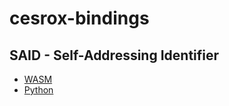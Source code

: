 # cesrox-bindings


## SAID - Self-Addressing Identifier
- [WASM](https://github.com/THCLab/cesrox-bindings/tree/main/said/wasm)
- [Python](https://github.com/THCLab/cesrox-bindings/tree/main/said/python)

